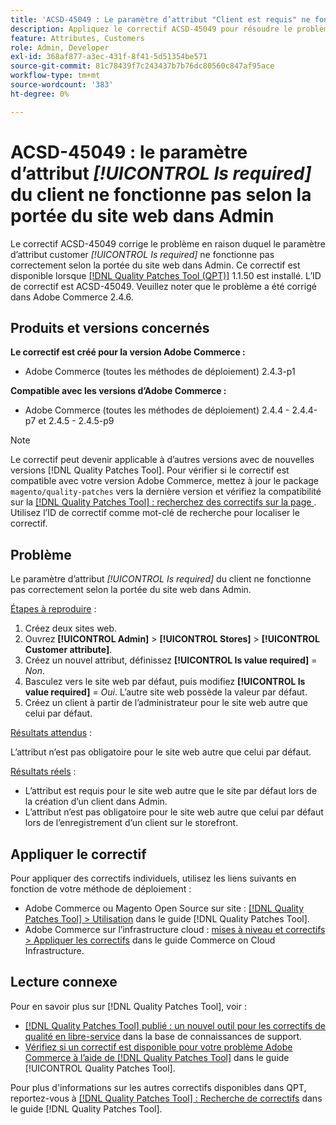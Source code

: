 ```yaml
---
title: 'ACSD-45049 : Le paramètre d’attribut "Client est requis" ne fonctionne pas selon la portée du site web dans Admin'
description: Appliquez le correctif ACSD-45049 pour résoudre le problème Adobe Commerce en raison duquel l’attribut "[!UICONTROL Is required]" du client n’est pas correctement remplacé conformément à la portée du site web dans Admin.
feature: Attributes, Customers
role: Admin, Developer
exl-id: 368af877-a3ec-431f-8f41-5d51354be571
source-git-commit: 81c78439f7c243437b7b76dc80560c847af95ace
workflow-type: tm+mt
source-wordcount: '383'
ht-degree: 0%

---
```


# ACSD-45049 : le paramètre d’attribut *[!UICONTROL Is required]* du client ne fonctionne pas selon la portée du site web dans Admin

Le correctif ACSD-45049 corrige le problème en raison duquel le paramètre d’attribut customer *[!UICONTROL Is required]* ne fonctionne pas correctement selon la portée du site web dans Admin. Ce correctif est disponible lorsque [[!DNL Quality Patches Tool (QPT)]](/help/tools/quality-patches-tool/usage.md) 1.1.50 est installé. L’ID de correctif est ACSD-45049. Veuillez noter que le problème a été corrigé dans Adobe Commerce 2.4.6.

## Produits et versions concernés

**Le correctif est créé pour la version Adobe Commerce :**

* Adobe Commerce (toutes les méthodes de déploiement) 2.4.3-p1

**Compatible avec les versions d’Adobe Commerce :**

* Adobe Commerce (toutes les méthodes de déploiement) 2.4.4 - 2.4.4-p7 et 2.4.5 - 2.4.5-p9

>[!NOTE]
>
>Le correctif peut devenir applicable à d’autres versions avec de nouvelles versions [!DNL Quality Patches Tool]. Pour vérifier si le correctif est compatible avec votre version Adobe Commerce, mettez à jour le package `magento/quality-patches` vers la dernière version et vérifiez la compatibilité sur la [[!DNL Quality Patches Tool] : recherchez des correctifs sur la page ](https://experienceleague.adobe.com/tools/commerce-quality-patches/index.html?lang=fr). Utilisez l’ID de correctif comme mot-clé de recherche pour localiser le correctif.

## Problème

Le paramètre d’attribut *[!UICONTROL Is required]* du client ne fonctionne pas correctement selon la portée du site web dans Admin.

<u>Étapes à reproduire</u> :

1. Créez deux sites web.
1. Ouvrez **[!UICONTROL Admin]** > **[!UICONTROL Stores]** > **[!UICONTROL Customer attribute]**.
1. Créez un nouvel attribut, définissez **[!UICONTROL Is value required]** = *Non*.
1. Basculez vers le site web par défaut, puis modifiez **[!UICONTROL Is value required]** = *Oui*. L’autre site web possède la valeur par défaut.
1. Créez un client à partir de l’administrateur pour le site web autre que celui par défaut.

<u>Résultats attendus</u> :

L’attribut n’est pas obligatoire pour le site web autre que celui par défaut.

<u>Résultats réels</u> :

* L’attribut est requis pour le site web autre que le site par défaut lors de la création d’un client dans Admin.
* L’attribut n’est pas obligatoire pour le site web autre que celui par défaut lors de l’enregistrement d’un client sur le storefront.

## Appliquer le correctif

Pour appliquer des correctifs individuels, utilisez les liens suivants en fonction de votre méthode de déploiement :

* Adobe Commerce ou Magento Open Source sur site : [[!DNL Quality Patches Tool] > Utilisation](/help/tools/quality-patches-tool/usage.md) dans le guide [!DNL Quality Patches Tool].
* Adobe Commerce sur l’infrastructure cloud : [mises à niveau et correctifs > Appliquer les correctifs](https://experienceleague.adobe.com/docs/commerce-cloud-service/user-guide/develop/upgrade/apply-patches.html?lang=fr) dans le guide Commerce on Cloud Infrastructure.

## Lecture connexe

Pour en savoir plus sur [!DNL Quality Patches Tool], voir :

* [[!DNL Quality Patches Tool] publié : un nouvel outil pour les correctifs de qualité en libre-service](https://experienceleague.adobe.com/fr/docs/commerce-knowledge-base/kb/announcements/commerce-announcements/magento-quality-patches-released-new-tool-to-self-serve-quality-patches) dans la base de connaissances de support.
* [Vérifiez si un correctif est disponible pour votre problème Adobe Commerce à l’aide de  [!DNL Quality Patches Tool]](/help/tools/quality-patches-tool/patches-available-in-qpt/check-patch-for-magento-issue-with-magento-quality-patches.md) dans le guide [!UICONTROL Quality Patches Tool].


Pour plus d&#39;informations sur les autres correctifs disponibles dans QPT, reportez-vous à [[!DNL Quality Patches Tool] : Recherche de correctifs](https://experienceleague.adobe.com/tools/commerce-quality-patches/index.html?lang=fr) dans le guide [!DNL Quality Patches Tool].
